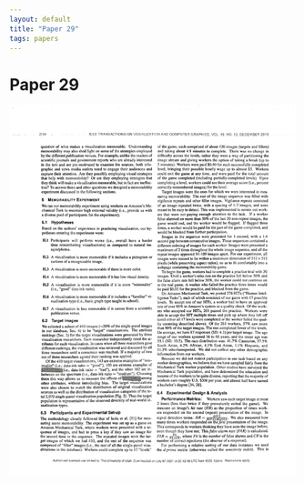 ```yaml
---
layout: default
title: "Paper 29"
tags: papers
---
```


# Paper 29

<img src="/assets/scans/29.png" alt="Page with chartjunk removed" width="800"/>
